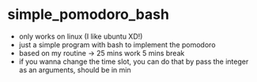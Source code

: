 # simple_pomodoro_bash

- only works on linux (I like ubuntu XD!)
- just a simple program with bash to implement the pomodoro
- based on my routine -> 25 mins work 5 mins break
- if you wanna change the time slot, you can do that by pass the integer as an arguments, should be in min
